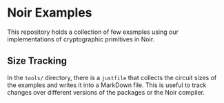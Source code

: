 # Noir Examples

This repository holds a collection of few examples using our implementations of cryptographic primitives in Noir.

## Size Tracking

In the `tools/` directory, there is a `justfile` that collects the circuit sizes of the examples and writes it into a MarkDown file. This is useful to track changes over different versions of the packages or the Noir compiler.
